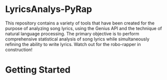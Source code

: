 
# LyricsAnalys-PyRap

This repository contains a variety of tools that have been created for the purpose of analyzing song lyrics, using the Genius API and the technique of natural language processing. The primary objective is to perform comprehensive statistical analysis of song lyrics while simultaneously refining the ability to write lyrics. Watch out for the robo-rapper in construction!

# Getting Started